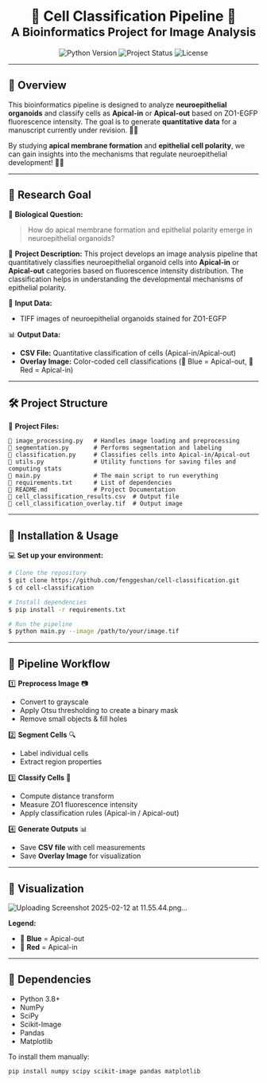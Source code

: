 <h1 align="center">
  🎀 Cell Classification Pipeline 🎀<br>
  <sub>A Bioinformatics Project for Image Analysis</sub>
</h1>

<p align="center">
  <img src="https://img.shields.io/badge/Python-3.8%2B-pink" alt="Python Version">
  <img src="https://img.shields.io/badge/Status-Active-pink" alt="Project Status">
  <img src="https://img.shields.io/badge/License-MIT-pink" alt="License">
</p>

---

## 🌸 Overview

This bioinformatics pipeline is designed to analyze **neuroepithelial organoids** and classify cells as **Apical-in** or **Apical-out** based on ZO1-EGFP fluorescence intensity. The goal is to generate **quantitative data** for a manuscript currently under revision. 🧫✨

By studying **apical membrane formation** and **epithelial cell polarity**, we can gain insights into the mechanisms that regulate neuroepithelial development! 🧠🔬

---

## 🎯 Research Goal

🧬 **Biological Question:**
> How do apical membrane formation and epithelial polarity emerge in neuroepithelial organoids?

📜 **Project Description:**
This project develops an image analysis pipeline that quantitatively classifies neuroepithelial organoid cells into **Apical-in** or **Apical-out** categories based on fluorescence intensity distribution. The classification helps in understanding the developmental mechanisms of epithelial polarity.

📸 **Input Data:**
- TIFF images of neuroepithelial organoids stained for ZO1-EGFP

📊 **Output Data:**
- **CSV File:** Quantitative classification of cells (Apical-in/Apical-out)
- **Overlay Image:** Color-coded cell classifications (🔵 Blue = Apical-out, 🔴 Red = Apical-in)

---

## 🛠️ Project Structure

📂 **Project Files:**
```
📜 image_processing.py   # Handles image loading and preprocessing
📜 segmentation.py       # Performs segmentation and labeling
📜 classification.py     # Classifies cells into Apical-in/Apical-out
📜 utils.py              # Utility functions for saving files and computing stats
📜 main.py               # The main script to run everything
📜 requirements.txt      # List of dependencies
📜 README.md             # Project Documentation
📜 cell_classification_results.csv  # Output file
📜 cell_classification_overlay.tif  # Output image
```

---

## 🔧 Installation & Usage

💻 **Set up your environment:**
```sh
# Clone the repository
$ git clone https://github.com/fenggeshan/cell-classification.git
$ cd cell-classification

# Install dependencies
$ pip install -r requirements.txt

# Run the pipeline
$ python main.py --image /path/to/your/image.tif
```

---

## 📌 Pipeline Workflow

1️⃣ **Preprocess Image** 📷
   - Convert to grayscale
   - Apply Otsu thresholding to create a binary mask
   - Remove small objects & fill holes

2️⃣ **Segment Cells** 🔍
   - Label individual cells
   - Extract region properties

3️⃣ **Classify Cells** 🎨
   - Compute distance transform
   - Measure ZO1 fluorescence intensity
   - Apply classification rules (Apical-in / Apical-out)

4️⃣ **Generate Outputs** 📊
   - Save **CSV file** with cell measurements
   - Save **Overlay Image** for visualization

---

## 💖 Visualization

![Uploading Screenshot 2025-02-12 at 11.55.44.png…]()

**Legend:**
- 🔵 **Blue** = Apical-out
- 🔴 **Red** = Apical-in

---

## 📌 Dependencies

- Python 3.8+
- NumPy
- SciPy
- Scikit-Image
- Pandas
- Matplotlib

To install them manually:
```sh
pip install numpy scipy scikit-image pandas matplotlib
```
